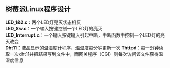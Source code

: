 ## 树莓派Linux程序设计
**LED_1&2.c**：两个LED灯亮灭状态相反  
**LED_Sw.c**：一个输入按键控制一个LED灯的亮灭  
**LED_Interrupt.c**：一个输入按键输入引起中断，中断函数中控制一个LED灯的亮灭改变  
**Dht11**：液晶显示的温湿度计程序，温湿度每分钟更新一次
**Thttpd**：每一分钟读取一次dht11并把结果写到文件中，而网关程序（CGI）则每次访问该文件获得温湿度信息
